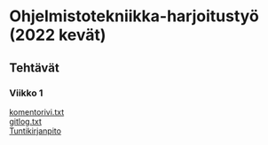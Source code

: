 # Ohjelmistotekniikka-harjoitustyö (2022 kevät)

## Tehtävät

### Viikko 1

[komentorivi.txt](laskarit/viikko1/komentorivi.txt)  
[gitlog.txt](laskarit/viikko1/gitlog.txt)  
[Tuntikirjanpito](harjoitustyo/hours-record.md)
